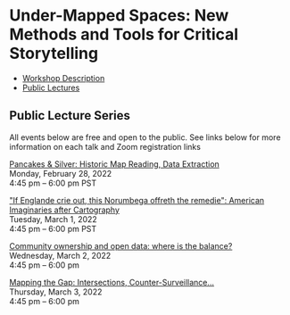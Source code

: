 # Under-Mapped Spaces: New Methods and Tools for Critical Storytelling

- [Workshop Description](workshop_description.md)  
- [Public Lectures](public_events.md)  

## Public Lecture Series
All events below are free and open to the public. See links below for more information on each talk and Zoom registration links

[Pancakes & Silver: Historic Map Reading, Data Extraction](public_events.md#public-lecture-1)  
Monday, February 28, 2022  
4:45 pm – 6:00 pm PST  

["If Englande crie out, this Norumbega offreth the remedie": American Imaginaries after Cartography](public_events.md#public-lecture-2)  
Tuesday, March 1, 2022   
4:45 pm – 6:00 pm PST  

[Community ownership and open data: where is the balance?](public_events.md#public-lecture-3)  
Wednesday, March 2, 2022  
4:45 pm – 6:00 pm  

[Mapping the Gap: Intersections, Counter-Surveillance...](public_events.md#public-lecture-4)  
Thursday, March 3, 2022  
4:45 pm – 6:00 pm  
